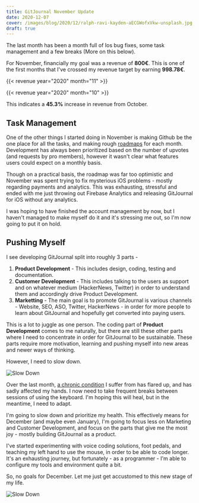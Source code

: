 ```yaml
---
title: GitJournal November Update
date: 2020-12-07
cover: /images/blog/2020/12/ralph-ravi-kayden-aECGWofxVkw-unsplash.jpg
draft: true
---
```


The last month has been a month full of Ios bug fixes, some task management and a few breaks (More on this below).

For November, financially my goal was a revenue of **800€**. This is one of the first months that I've crossed my revenue target by earning **998.78€**.

{{< revenue year="2020" month="11" >}}

{{< revenue year="2020" month="10" >}}

This indicates a **45.3%** increase in revenue from October.

## Task Management

One of the other things I started doing in November is making Github be the one place for all the tasks, and making rough [roadmaps](https://github.com/GitJournal/GitJournal/issues?q=is%3Aopen+is%3Aissue+milestone%3A%22Nov+2020%22) for each month. Development has always been prioritized based on the number of upvotes (and requests by pro members), however it wasn't clear what features users could expect on a monthly basis.

Though on a practical basis, the roadmap was far too optimistic and November was spent trying to fix mysterious iOS problems - mostly regarding payments and analytics. This was exhausting, stressful and ended with me just throwing out Firebase Analytics and releasing GitJournal for iOS without any analytics.

I was hoping to have finished the account management by now, but I haven't managed to make myself do it and it's stressing me out, so I'm now going to put it on hold.

## Pushing Myself

I see developing GitJournal split into roughly 3 parts -

1. **Product Development** - This includes design, coding, testing and documentation.
2. **Customer Development** - This includes talking to the users as support and on whatever medium (HackerNews, Twitter) in order to understand them and accordingly drive Product Development.
3. **Marketting** - The main goal is to promote GitJournal is various channels - Website, SEO, ASO, Twitter, HackerNews - in order for more people to learn about GitJournal and hopefully get converted into paying users.

This is a lot to juggle as one person. The coding part of **Product Development** comes to me naturally, but there are still these other parts where I need to concentrate in order for GitJournal to be sustainable. These parts require more motivation, learning and pushing myself into new areas and newer ways of thinking. 

However, I need to slow down.

![Slow Down](/images/blog/2020/12/ralph-ravi-kayden-aECGWofxVkw-unsplash.jpg)

Over the last month, [a chronic condition](https://en.wikipedia.org/wiki/Multiple_sclerosis) I suffer from has flared up, and has sadly affected my hands. I now need to take frequent breaks between sessions of using the keyboard. I'm hoping this will heal, but in the meantime, I need to adapt.

I'm going to slow down and prioritize my health. This effectively means for December (and maybe even January), I'm going to focus less on Marketing and Customer Development, and focus on the parts that give me the most joy - mostly building GitJournal as a product.

I've started experimenting with voice coding solutions, foot pedals, and teaching my left hand to use the mouse, in order to be able to code longer. It's an exhausting journey, but fortunately - as a programmer - I'm able to configure my tools and environment quite a bit.

So, no goals for December. Let me just get accustomed to this new stage of my life.

![Slow Down](/images/blog/2020/12/andrew-neel-cckf4TsHAuw-unsplash.jpg)